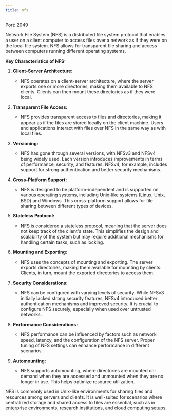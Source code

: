 ```yaml
---
title: nfs
---
```

Port: 2049

Network File System (NFS) is a distributed file system protocol that enables a user on a client computer to access files over a network as if they were on the local file system. NFS allows for transparent file sharing and access between computers running different operating systems.

**Key Characteristics of NFS:**

1. **Client-Server Architecture:**
   - NFS operates on a client-server architecture, where the server exports one or more directories, making them available to NFS clients. Clients can then mount these directories as if they were local.

2. **Transparent File Access:**
   - NFS provides transparent access to files and directories, making it appear as if the files are stored locally on the client machine. Users and applications interact with files over NFS in the same way as with local files.

3. **Versioning:**
   - NFS has gone through several versions, with NFSv3 and NFSv4 being widely used. Each version introduces improvements in terms of performance, security, and features. NFSv4, for example, includes support for strong authentication and better security mechanisms.

4. **Cross-Platform Support:**
   - NFS is designed to be platform-independent and is supported on various operating systems, including Unix-like systems (Linux, Unix, BSD) and Windows. This cross-platform support allows for file sharing between different types of devices.

5. **Stateless Protocol:**
   - NFS is considered a stateless protocol, meaning that the server does not keep track of the client's state. This simplifies the design and scalability of the system but may require additional mechanisms for handling certain tasks, such as locking.

6. **Mounting and Exporting:**
   - NFS uses the concepts of mounting and exporting. The server exports directories, making them available for mounting by clients. Clients, in turn, mount the exported directories to access them.

7. **Security Considerations:**
   - NFS can be configured with varying levels of security. While NFSv3 initially lacked strong security features, NFSv4 introduced better authentication mechanisms and improved security. It is crucial to configure NFS securely, especially when used over untrusted networks.

8. **Performance Considerations:**
   - NFS performance can be influenced by factors such as network speed, latency, and the configuration of the NFS server. Proper tuning of NFS settings can enhance performance in different scenarios.

9. **Automounting:**
   - NFS supports automounting, where directories are mounted on-demand when they are accessed and unmounted when they are no longer in use. This helps optimize resource utilization.

NFS is commonly used in Unix-like environments for sharing files and resources among servers and clients. It is well-suited for scenarios where centralized storage and shared access to files are essential, such as in enterprise environments, research institutions, and cloud computing setups.